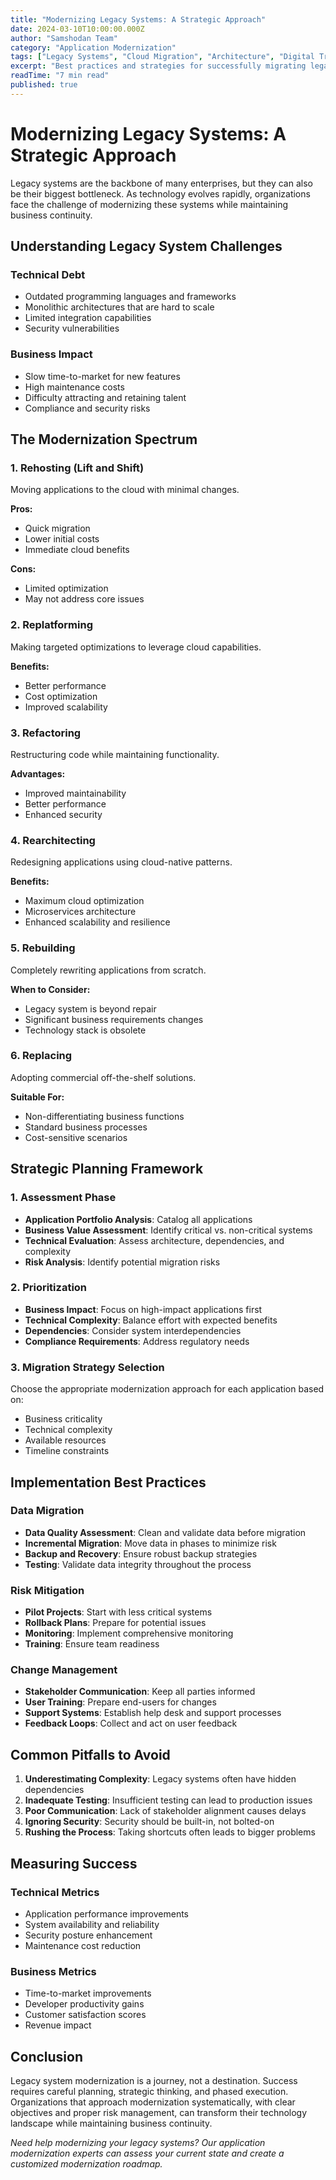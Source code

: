 ```yaml
---
title: "Modernizing Legacy Systems: A Strategic Approach"
date: 2024-03-10T10:00:00.000Z
author: "Samshodan Team"
category: "Application Modernization"
tags: ["Legacy Systems", "Cloud Migration", "Architecture", "Digital Transformation"]
excerpt: "Best practices and strategies for successfully migrating legacy applications to modern cloud-native architectures without disrupting business operations."
readTime: "7 min read"
published: true
---
```


# Modernizing Legacy Systems: A Strategic Approach

Legacy systems are the backbone of many enterprises, but they can also be their biggest bottleneck. As technology evolves rapidly, organizations face the challenge of modernizing these systems while maintaining business continuity.

## Understanding Legacy System Challenges

### Technical Debt
- Outdated programming languages and frameworks
- Monolithic architectures that are hard to scale
- Limited integration capabilities
- Security vulnerabilities

### Business Impact
- Slow time-to-market for new features
- High maintenance costs
- Difficulty attracting and retaining talent
- Compliance and security risks

## The Modernization Spectrum

### 1. Rehosting (Lift and Shift)
Moving applications to the cloud with minimal changes.

**Pros:**
- Quick migration
- Lower initial costs
- Immediate cloud benefits

**Cons:**
- Limited optimization
- May not address core issues

### 2. Replatforming
Making targeted optimizations to leverage cloud capabilities.

**Benefits:**
- Better performance
- Cost optimization
- Improved scalability

### 3. Refactoring
Restructuring code while maintaining functionality.

**Advantages:**
- Improved maintainability
- Better performance
- Enhanced security

### 4. Rearchitecting
Redesigning applications using cloud-native patterns.

**Benefits:**
- Maximum cloud optimization
- Microservices architecture
- Enhanced scalability and resilience

### 5. Rebuilding
Completely rewriting applications from scratch.

**When to Consider:**
- Legacy system is beyond repair
- Significant business requirements changes
- Technology stack is obsolete

### 6. Replacing
Adopting commercial off-the-shelf solutions.

**Suitable For:**
- Non-differentiating business functions
- Standard business processes
- Cost-sensitive scenarios

## Strategic Planning Framework

### 1. Assessment Phase
- **Application Portfolio Analysis**: Catalog all applications
- **Business Value Assessment**: Identify critical vs. non-critical systems
- **Technical Evaluation**: Assess architecture, dependencies, and complexity
- **Risk Analysis**: Identify potential migration risks

### 2. Prioritization
- **Business Impact**: Focus on high-impact applications first
- **Technical Complexity**: Balance effort with expected benefits
- **Dependencies**: Consider system interdependencies
- **Compliance Requirements**: Address regulatory needs

### 3. Migration Strategy Selection
Choose the appropriate modernization approach for each application based on:
- Business criticality
- Technical complexity
- Available resources
- Timeline constraints

## Implementation Best Practices

### Data Migration
- **Data Quality Assessment**: Clean and validate data before migration
- **Incremental Migration**: Move data in phases to minimize risk
- **Backup and Recovery**: Ensure robust backup strategies
- **Testing**: Validate data integrity throughout the process

### Risk Mitigation
- **Pilot Projects**: Start with less critical systems
- **Rollback Plans**: Prepare for potential issues
- **Monitoring**: Implement comprehensive monitoring
- **Training**: Ensure team readiness

### Change Management
- **Stakeholder Communication**: Keep all parties informed
- **User Training**: Prepare end-users for changes
- **Support Systems**: Establish help desk and support processes
- **Feedback Loops**: Collect and act on user feedback

## Common Pitfalls to Avoid

1. **Underestimating Complexity**: Legacy systems often have hidden dependencies
2. **Inadequate Testing**: Insufficient testing can lead to production issues
3. **Poor Communication**: Lack of stakeholder alignment causes delays
4. **Ignoring Security**: Security should be built-in, not bolted-on
5. **Rushing the Process**: Taking shortcuts often leads to bigger problems

## Measuring Success

### Technical Metrics
- Application performance improvements
- System availability and reliability
- Security posture enhancement
- Maintenance cost reduction

### Business Metrics
- Time-to-market improvements
- Developer productivity gains
- Customer satisfaction scores
- Revenue impact

## Conclusion

Legacy system modernization is a journey, not a destination. Success requires careful planning, strategic thinking, and phased execution. Organizations that approach modernization systematically, with clear objectives and proper risk management, can transform their technology landscape while maintaining business continuity.

*Need help modernizing your legacy systems? Our application modernization experts can assess your current state and create a customized modernization roadmap.*